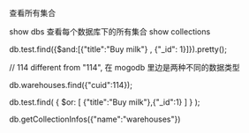 查看所有集合

show dbs
查看每个数据库下的所有集合
show collections

db.test.find({$and:[{"title":"Buy milk"} , {"_id": 1}]}).pretty();

// 114 different from "114", 在 mogodb 里边是两种不同的数据类型

db.warehouses.find({"cuid":114});

db.test.find(
 {
   $or: [
    {"title":"Buy milk"},{"_id":1}
   ]
 }
);

db.getCollectionInfos({"name":"warehouses"})


